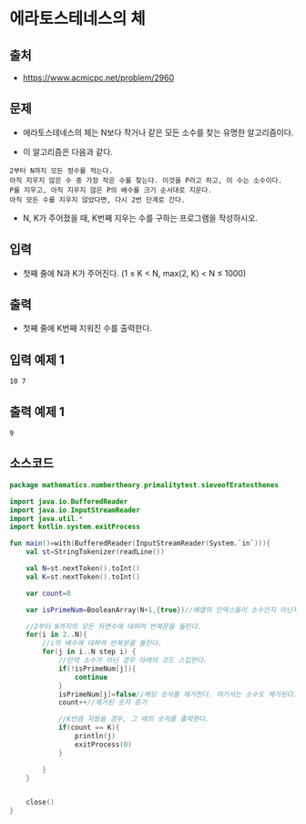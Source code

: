 # 에라토스테네스의 체

## 출처

* https://www.acmicpc.net/problem/2960

## 문제

* 에라토스테네스의 체는 N보다 작거나 같은 모든 소수를 찾는 유명한 알고리즘이다.

* 이 알고리즘은 다음과 같다.

```
2부터 N까지 모든 정수를 적는다.
아직 지우지 않은 수 중 가장 작은 수를 찾는다. 이것을 P라고 하고, 이 수는 소수이다.
P를 지우고, 아직 지우지 않은 P의 배수를 크기 순서대로 지운다.
아직 모든 수를 지우지 않았다면, 다시 2번 단계로 간다.
```

* N, K가 주어졌을 때, K번째 지우는 수를 구하는 프로그램을 작성하시오.

## 입력

* 첫째 줄에 N과 K가 주어진다. (1 ≤ K < N, max(2, K) < N ≤ 1000)

## 출력

* 첫째 줄에 K번째 지워진 수를 출력한다.

## 입력 예제 1

```
10 7
```

## 출력 예제 1

```
9
```

## 소스코드

```kotlin
package mathematics.numbertheory.primalitytest.sieveofEratosthenes

import java.io.BufferedReader
import java.io.InputStreamReader
import java.util.*
import kotlin.system.exitProcess

fun main()=with(BufferedReader(InputStreamReader(System.`in`))){
    val st=StringTokenizer(readLine())

    val N=st.nextToken().toInt()
    val K=st.nextToken().toInt()

    var count=0

    var isPrimeNum=BooleanArray(N+1,{true})//배열의 인덱스들이 소수인지 아닌지를 판정한 결과를 저장할 Boolean 타입의 배열

    //2부터 N까지의 모든 자연수에 대하여 반복문을 돌린다.
    for(i in 2..N){
        //i의 배수에 대하여 반복문을 돌린다.
        for(j in i..N step i) {
            //만약 소수가 아닌 경우 아래의 코드 스킵한다.
            if(!isPrimeNum[j]){
                continue
            }
            isPrimeNum[j]=false//해당 숫자를 제거한다. 여기서는 소수도 제거된다.
            count++//제거된 숫자 증가

            //K만큼 지웠을 경우, 그 때의 숫자를 출력한다.
            if(count == K){
                println(j)
                exitProcess(0)
            }

        }
    }


    close()
}
```
